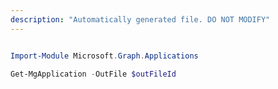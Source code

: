 ```yaml
---
description: "Automatically generated file. DO NOT MODIFY"
---
```


```powershell

Import-Module Microsoft.Graph.Applications

Get-MgApplication -OutFile $outFileId

```